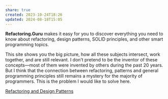 ```yaml
---
share: true
created: 2023-10-24T18:26
updated: 2024-08-18T15:05
---
```

**Refactoring.Guru** makes it easy for you to discover everything you need to know about refactoring, design patterns, SOLID principles, and other smart programming topics.

This site shows you the big picture, how all these subjects intersect, work together, and are still relevant. I don’t pretend to be the inventor of these concepts—most of them were invented by others during the past 20 years. But I think that the connection between refactoring, patterns and general programming principles still remains a mystery for the majority of programmers. This is the problem I would like to solve here.

[Refactoring and Design Patterns](https://refactoring.guru/)
